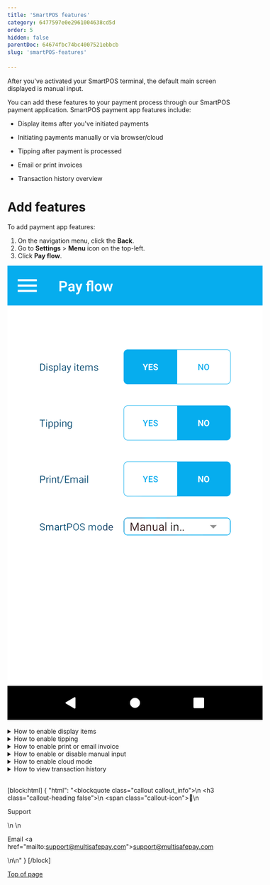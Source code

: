 ```yaml
---
title: 'SmartPOS features'
category: 6477597e0e2961004638cd5d
order: 5
hidden: false
parentDoc: 64674fbc74bc4007521ebbcb
slug: 'smartPOS-features'

---
```

After you've activated your SmartPOS terminal, the default main screen displayed is manual input.

You can add these features to your payment process through our SmartPOS payment application. SmartPOS payment app features include:

- Display items after you've initiated payments

- Initiating payments manually or via browser/cloud

- Tipping after payment is processed

- Email or print invoices

- Transaction history overview

# Add features

To add payment app features: 

1. On the navigation menu, click the **Back**.
2. Go to **Settings** > **Menu** icon on the top-left.
3. Click **Pay flow**.

<img src="https://raw.githubusercontent.com/MultiSafepay/docs/master/static/img/POS-pay-flow.png" alt="POS-display" style="display: block; min-width: unset!important; max-width: 70vw!important; max-height: 50vh!important"/>
<br>

<details id="display-items">
<summary> How to enable display items</b></summary>
<br>

1. In the **Global settings** list, click the **Display items** toggle to the right.
2. To return to the main screen, click the **Back** icon.

Once you've initiated the payment, the items are displayed under the payment amount.

**Example:**  
<img src="https://raw.githubusercontent.com/MultiSafepay/docs/master/static/img/POS-items-screen.png" alt="POS-display" style="display: block; min-width: unset!important; max-width: 70vw!important; max-height: 40vh!important"/>  
<br>

***

</details>

<details id="tipping">
<summary> How to enable tipping</summary>
<br>

1. In the **Global settings** list, click the **Tipping** toggle to the right.
2. To return to the main screen, click the **Back** icon.

After the payment has been processed, the option to tip is displayed.

**Example:**  
<img src="https://raw.githubusercontent.com/MultiSafepay/docs/master/static/img/POS-tipping-screen.png" alt="smartPOS_print" style="display: block; min-width: unset!important; max-width: 70vw!important; max-height: 50vh!important"/>  
<br>

***

</br>

</details>

<details id="print/email">
<summary> How to enable print or email invoice</b></summary>
<br>

1. In the **Global settings** list, click the **Print/Email invoice** toggle to the right.
2. To return to the main screen, click the **Back** icon.

**Example:**

<img src="https://raw.githubusercontent.com/MultiSafepay/docs/master/static/img/POS-print-screen.png" alt="smartPOS_print" style="display: block; min-width: unset!important; max-width: 70vw!important; max-height: 50vh!important"/>
<br>

***

</details>

<details id="how-to-disable-enable-manual-input">
<summary> How to enable or disable manual input</summary>
<br>

1. In the **Payment** list,

- To disable ** Manual input**, click the toggle to the left. 
- To enable ** Manual input**, click the toggle to the right.

1. To return to the main screen, click the **Back** icon.

***

</details>

</details>

<details id="cloud-mode">
<summary> How to enable cloud mode</summary>
<br>

1. In the **Payment** list, click the ** Cloud mode** toggle to the right.
2. To return to the main screen, click the **Back** icon.

Once you've enabled the **Cloud mode**, the **Navigation** list is displayed, and then you can hide the cancel and system navigation.

<details id="navigation">
<summary>How to hide navigation</summary>
<br>

1. In the **Navigation**  list, click the ** System navigation** toggle.
2. To return to the main screen, click the **Back** icon.

**Example:**  
<img src="https://raw.githubusercontent.com/MultiSafepay/docs/master/static/img/POS-payment-page.png" alt="smartPOS_print" style="display: block; min-width: unset!important; max-width: 70vw!important; max-height: 50vh!important"/>  
<br>

**Note:** To access the system navigation, swipe down from the top of the screen.

</details>

***

<details id="navigation">
<summary>How to hide cancel button</summary>
<br>

1. In the **Navigation**  list, click the **Cancel button** toggle.
2. To return to the main screen, click the **Back** icon.

**Example:**  
<img src="https://raw.githubusercontent.com/MultiSafepay/docs/master/static/img/POS-payment-page.png" alt="smartPOS_print" style="display: block; min-width: unset!important; max-width: 70vw!important; max-height: 50vh!important"/>  
<br>

</details>

***

</details>

<details id="transactions">
<summary> How to view transaction history</summary>

<br>

1. On the navigation menu, click  the**Back** icon.
2. Select **History**.
3. Select the relevant transaction, and you can choose:

- To view transaction information **or**
- Send a copy of the transaction via email.

</details>

<br>

[block:html]
{
  "html": "<blockquote class=\"callout callout_info\">\n    <h3 class=\"callout-heading false\">\n        <span class=\"callout-icon\">💬</span>\n        <p>Support</p>\n    </h3>\n    <p>Email <a href=\"mailto:support@multisafepay.com\">support@multisafepay.com</a></p>\n</blockquote>\n"
}
[/block]

[Top of page](#)